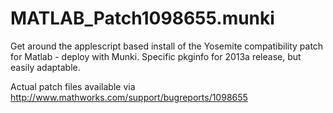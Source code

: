 MATLAB_Patch1098655.munki
=========================

Get around the applescript based install of the Yosemite compatibility patch for Matlab - deploy with Munki. Specific pkginfo for 2013a release, but easily adaptable.

Actual patch files available via http://www.mathworks.com/support/bugreports/1098655

